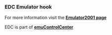 ### EDC Emulator hook

For more information visit the [**Emulator2001 page**](https://github.com/PhoenixInteractiveNL/edc-masterhook/wiki/Emulator-emu2001#menu)

EDC is part of [**emuControlCenter**](https://github.com/PhoenixInteractiveNL/emuControlCenter/wiki)
